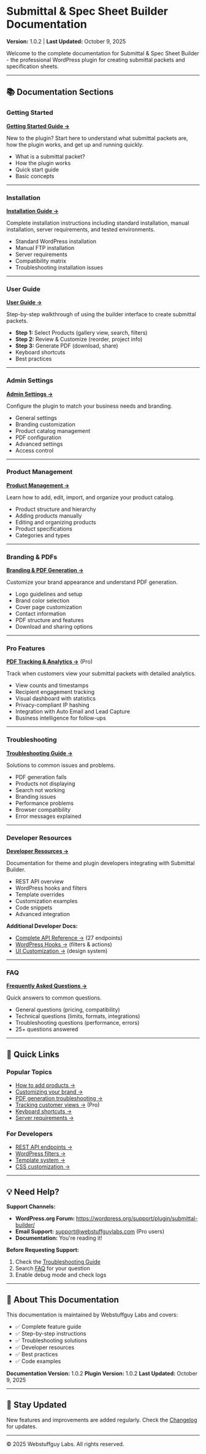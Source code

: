# Submittal & Spec Sheet Builder Documentation

**Version:** 1.0.2 | **Last Updated:** October 9, 2025

Welcome to the complete documentation for Submittal & Spec Sheet Builder - the professional WordPress plugin for creating submittal packets and specification sheets.

---

## 📚 Documentation Sections

### Getting Started

**[Getting Started Guide →](./getting-started.md)**

New to the plugin? Start here to understand what submittal packets are, how the plugin works, and get up and running quickly.

- What is a submittal packet?
- How the plugin works
- Quick start guide
- Basic concepts

---

### Installation

**[Installation Guide →](./installation.md)**

Complete installation instructions including standard installation, manual installation, server requirements, and tested environments.

- Standard WordPress installation
- Manual FTP installation
- Server requirements
- Compatibility matrix
- Troubleshooting installation issues

---

### User Guide

**[User Guide →](./user-guide.md)**

Step-by-step walkthrough of using the builder interface to create submittal packets.

- **Step 1:** Select Products (gallery view, search, filters)
- **Step 2:** Review & Customize (reorder, project info)
- **Step 3:** Generate PDF (download, share)
- Keyboard shortcuts
- Best practices

---

### Admin Settings

**[Admin Settings →](./admin-settings.md)**

Configure the plugin to match your business needs and branding.

- General settings
- Branding customization
- Product catalog management
- PDF configuration
- Advanced settings
- Access control

---

### Product Management

**[Product Management →](./product-management.md)**

Learn how to add, edit, import, and organize your product catalog.

- Product structure and hierarchy
- Adding products manually
- Editing and organizing products
- Product specifications
- Categories and types

---

### Branding & PDFs

**[Branding & PDF Generation →](./branding-pdfs.md)**

Customize your brand appearance and understand PDF generation.

- Logo guidelines and setup
- Brand color selection
- Cover page customization
- Contact information
- PDF structure and features
- Download and sharing options

---

### Pro Features

**[PDF Tracking & Analytics →](./tracking.md)** (Pro)

Track when customers view your submittal packets with detailed analytics.

- View counts and timestamps
- Recipient engagement tracking
- Visual dashboard with statistics
- Privacy-compliant IP hashing
- Integration with Auto Email and Lead Capture
- Business intelligence for follow-ups

---

### Troubleshooting

**[Troubleshooting Guide →](./troubleshooting.md)**

Solutions to common issues and problems.

- PDF generation fails
- Products not displaying
- Search not working
- Branding issues
- Performance problems
- Browser compatibility
- Error messages explained

---

### Developer Resources

**[Developer Resources →](./developer-resources.md)**

Documentation for theme and plugin developers integrating with Submittal Builder.

- REST API overview
- WordPress hooks and filters
- Template overrides
- Customization examples
- Code snippets
- Advanced integration

**Additional Developer Docs:**
- [Complete API Reference →](../../API-REFERENCE.md) (27 endpoints)
- [WordPress Hooks →](../../DEVELOPER-HOOKS.md) (filters & actions)
- [UI Customization →](../../UI-POLISH-GUIDE.md) (design system)

---

### FAQ

**[Frequently Asked Questions →](./faq.md)**

Quick answers to common questions.

- General questions (pricing, compatibility)
- Technical questions (limits, formats, integrations)
- Troubleshooting questions (performance, errors)
- 25+ questions answered

---

## 🚀 Quick Links

### Popular Topics

- [How to add products →](./product-management.md#adding-products)
- [Customizing your brand →](./branding-pdfs.md#branding-customization)
- [PDF generation troubleshooting →](./troubleshooting.md#pdf-generation-fails)
- [Tracking customer views →](./tracking.md) (Pro)
- [Keyboard shortcuts →](./user-guide.md#keyboard-shortcuts)
- [Server requirements →](./installation.md#server-requirements)

### For Developers

- [REST API endpoints →](../../API-REFERENCE.md)
- [WordPress filters →](../../DEVELOPER-HOOKS.md)
- [Template system →](./developer-resources.md#template-overrides)
- [CSS customization →](../../UI-POLISH-GUIDE.md)

---

## 💡 Need Help?

**Support Channels:**

- **WordPress.org Forum:** https://wordpress.org/support/plugin/submittal-builder/
- **Email Support:** support@webstuffguylabs.com (Pro users)
- **Documentation:** You're reading it!

**Before Requesting Support:**
1. Check the [Troubleshooting Guide](./troubleshooting.md)
2. Search [FAQ](./faq.md) for your question
3. Enable debug mode and check logs

---

## 📖 About This Documentation

This documentation is maintained by Webstuffguy Labs and covers:

- ✅ Complete feature guide
- ✅ Step-by-step instructions
- ✅ Troubleshooting solutions
- ✅ Developer resources
- ✅ Best practices
- ✅ Code examples

**Documentation Version:** 1.0.2
**Plugin Version:** 1.0.2
**Last Updated:** October 9, 2025

---

## 🔄 Stay Updated

New features and improvements are added regularly. Check the [Changelog](https://wordpress.org/plugins/submittal-builder/#developers) for updates.

---

© 2025 Webstuffguy Labs. All rights reserved.

